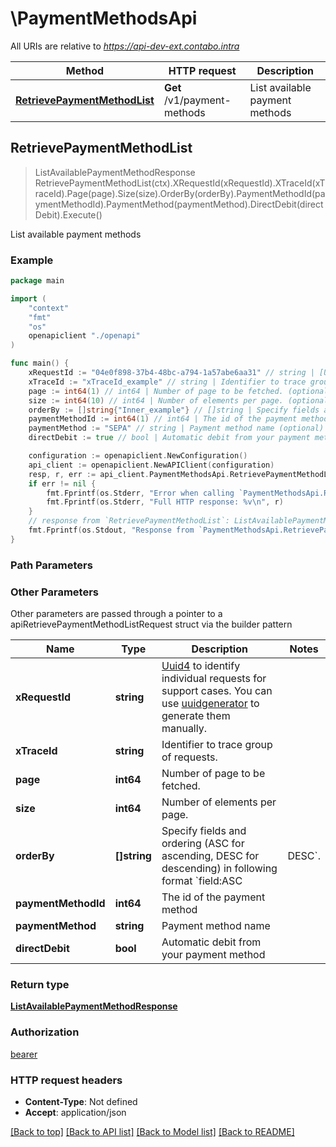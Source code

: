 # \PaymentMethodsApi

All URIs are relative to *https://api-dev-ext.contabo.intra*

Method | HTTP request | Description
------------- | ------------- | -------------
[**RetrievePaymentMethodList**](PaymentMethodsApi.md#RetrievePaymentMethodList) | **Get** /v1/payment-methods | List available payment methods



## RetrievePaymentMethodList

> ListAvailablePaymentMethodResponse RetrievePaymentMethodList(ctx).XRequestId(xRequestId).XTraceId(xTraceId).Page(page).Size(size).OrderBy(orderBy).PaymentMethodId(paymentMethodId).PaymentMethod(paymentMethod).DirectDebit(directDebit).Execute()

List available payment methods



### Example

```go
package main

import (
    "context"
    "fmt"
    "os"
    openapiclient "./openapi"
)

func main() {
    xRequestId := "04e0f898-37b4-48bc-a794-1a57abe6aa31" // string | [Uuid4](https://en.wikipedia.org/wiki/Universally_unique_identifier#Version_4_(random)) to identify individual requests for support cases. You can use [uuidgenerator](https://www.uuidgenerator.net/version4) to generate them manually.
    xTraceId := "xTraceId_example" // string | Identifier to trace group of requests. (optional)
    page := int64(1) // int64 | Number of page to be fetched. (optional)
    size := int64(10) // int64 | Number of elements per page. (optional)
    orderBy := []string{"Inner_example"} // []string | Specify fields and ordering (ASC for ascending, DESC for descending) in following format `field:ASC|DESC`. (optional)
    paymentMethodId := int64(1) // int64 | The id of the payment method (optional)
    paymentMethod := "SEPA" // string | Payment method name (optional)
    directDebit := true // bool | Automatic debit from your payment method (optional)

    configuration := openapiclient.NewConfiguration()
    api_client := openapiclient.NewAPIClient(configuration)
    resp, r, err := api_client.PaymentMethodsApi.RetrievePaymentMethodList(context.Background()).XRequestId(xRequestId).XTraceId(xTraceId).Page(page).Size(size).OrderBy(orderBy).PaymentMethodId(paymentMethodId).PaymentMethod(paymentMethod).DirectDebit(directDebit).Execute()
    if err != nil {
        fmt.Fprintf(os.Stderr, "Error when calling `PaymentMethodsApi.RetrievePaymentMethodList``: %v\n", err)
        fmt.Fprintf(os.Stderr, "Full HTTP response: %v\n", r)
    }
    // response from `RetrievePaymentMethodList`: ListAvailablePaymentMethodResponse
    fmt.Fprintf(os.Stdout, "Response from `PaymentMethodsApi.RetrievePaymentMethodList`: %v\n", resp)
}
```

### Path Parameters



### Other Parameters

Other parameters are passed through a pointer to a apiRetrievePaymentMethodListRequest struct via the builder pattern


Name | Type | Description  | Notes
------------- | ------------- | ------------- | -------------
 **xRequestId** | **string** | [Uuid4](https://en.wikipedia.org/wiki/Universally_unique_identifier#Version_4_(random)) to identify individual requests for support cases. You can use [uuidgenerator](https://www.uuidgenerator.net/version4) to generate them manually. | 
 **xTraceId** | **string** | Identifier to trace group of requests. | 
 **page** | **int64** | Number of page to be fetched. | 
 **size** | **int64** | Number of elements per page. | 
 **orderBy** | **[]string** | Specify fields and ordering (ASC for ascending, DESC for descending) in following format &#x60;field:ASC|DESC&#x60;. | 
 **paymentMethodId** | **int64** | The id of the payment method | 
 **paymentMethod** | **string** | Payment method name | 
 **directDebit** | **bool** | Automatic debit from your payment method | 

### Return type

[**ListAvailablePaymentMethodResponse**](ListAvailablePaymentMethodResponse.md)

### Authorization

[bearer](../README.md#bearer)

### HTTP request headers

- **Content-Type**: Not defined
- **Accept**: application/json

[[Back to top]](#) [[Back to API list]](../README.md#documentation-for-api-endpoints)
[[Back to Model list]](../README.md#documentation-for-models)
[[Back to README]](../README.md)

